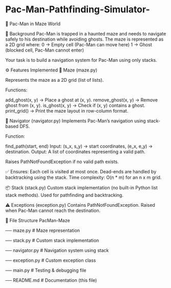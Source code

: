 # Pac-Man-Pathfinding-Simulator-

👾 Pac-Man in Maze World

📖 Background
Pac-Man is trapped in a haunted maze and needs to navigate safely to his destination while avoiding ghosts. The maze is represented as a 2D grid where:
0 → Empty cell (Pac-Man can move here)
1 → Ghost (blocked cell, Pac-Man cannot enter)

Your task is to build a navigation system for Pac-Man using only stacks.

⚙️ Features Implemented
🏰 Maze (maze.py)

Represents the maze as a 2D grid (list of lists).

Functions:

add_ghost(x, y) → Place a ghost at (x, y).
remove_ghost(x, y) → Remove ghost from (x, y).
is_ghost(x, y) → Check if (x, y) contains a ghost.
print_grid() → Print the maze layout in row-column format.

🧭 Navigator (navigator.py)
Implements Pac-Man’s navigation using stack-based DFS.

Function:

find_path(start, end)
Input: (s_x, s_y) → start coordinates, (e_x, e_y) → destination.
Output: A list of coordinates representing a valid path.

Raises PathNotFoundException if no valid path exists.

✅ Ensures:
Each cell is visited at most once.
Dead-ends are handled by backtracking using the stack.
Time complexity: O(n * m) for an n x m grid.

📦 Stack (stack.py)
Custom stack implementation (no built-in Python list stack methods).
Used for pathfinding and backtracking.

⚠️ Exceptions (exception.py)
Contains PathNotFoundException.
Raised when Pac-Man cannot reach the destination.

📂 File Structure
PacMan-Maze

── maze.py         # Maze representation

── stack.py        # Custom stack implementation

── navigator.py    # Navigation system using stack

── exception.py    # Custom exception class

── main.py         # Testing & debugging file

── README.md       # Documentation (this file)
